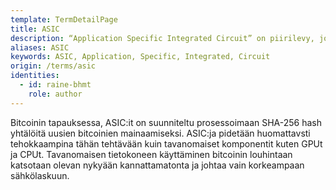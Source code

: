 ```yaml
---
template: TermDetailPage
title: ASIC
description: “Application Specific Integrated Circuit” on piirilevy, joka on suunniteltu erityisesti vain yhteen tehtävään.
aliases: ASIC
keywords: ASIC, Application, Specific, Integrated, Circuit
origin: /terms/asic
identities:
  - id: raine-bhmt
    role: author
---
```


Bitcoinin tapauksessa, ASIC:it on suunniteltu prosessoimaan SHA-256 hash yhtälöitä uusien bitcoinien mainaamiseksi. ASIC:ja pidetään huomattavsti tehokkaampina tähän tehtävään kuin tavanomaiset komponentit kuten GPUt ja CPUt. Tavanomaisen tietokoneen käyttäminen bitcoinin louhintaan katsotaan olevan nykyään kannattamatonta ja johtaa vain korkeampaan sähkölaskuun.
